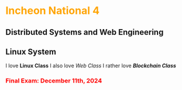 # <font color="FFA500"> Incheon National 4</font>
## Distributed Systems and Web Engineering
## Linux System
I love **Linux Class**
I also love _Web Class_
I rather love **_Blockchain Class_**
### <font color="red"> Final Exam: December 11th, 2024</font>
